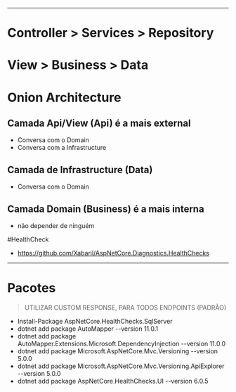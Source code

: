 
---------------------------------------------------

# Controller > Services > Repository
# View > Business > Data

# Onion Architecture

## Camada Api/View (Api) é a mais external
- Conversa com o Domain
- Conversa com a Infrastructure

## Camada de Infrastructure (Data)
- Conversa com o Domain

## Camada Domain (Business) é a mais interna
- não depender de ninguém


#HealthCheck 
- https://github.com/Xabaril/AspNetCore.Diagnostics.HealthChecks

---------------------------------------------------------
# Pacotes
> UTILIZAR CUSTOM RESPONSE, PARA TODOS ENDPOINTS (PADRÃO) 

- Install-Package AspNetCore.HealthChecks.SqlServer
- dotnet add package AutoMapper --version 11.0.1
- dotnet add package AutoMapper.Extensions.Microsoft.DependencyInjection --version 11.0.0
- dotnet add package Microsoft.AspNetCore.Mvc.Versioning --version 5.0.0
- dotnet add package Microsoft.AspNetCore.Mvc.Versioning.ApiExplorer --version 5.0.0
- dotnet add package AspNetCore.HealthChecks.UI --version 6.0.5
